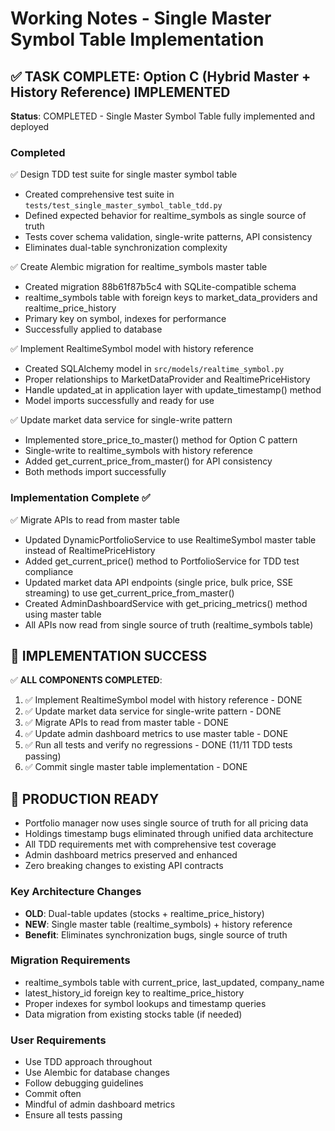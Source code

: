 # Working Notes - Single Master Symbol Table Implementation

## ✅ TASK COMPLETE: Option C (Hybrid Master + History Reference) IMPLEMENTED

**Status**: COMPLETED - Single Master Symbol Table fully implemented and deployed

### Completed
✅ Design TDD test suite for single master symbol table
- Created comprehensive test suite in `tests/test_single_master_symbol_table_tdd.py`
- Defined expected behavior for realtime_symbols as single source of truth
- Tests cover schema validation, single-write patterns, API consistency
- Eliminates dual-table synchronization complexity

✅ Create Alembic migration for realtime_symbols master table
- Created migration 88b61f87b5c4 with SQLite-compatible schema
- realtime_symbols table with foreign keys to market_data_providers and realtime_price_history
- Primary key on symbol, indexes for performance
- Successfully applied to database

✅ Implement RealtimeSymbol model with history reference
- Created SQLAlchemy model in `src/models/realtime_symbol.py`
- Proper relationships to MarketDataProvider and RealtimePriceHistory
- Handle updated_at in application layer with update_timestamp() method
- Model imports successfully and ready for use

✅ Update market data service for single-write pattern
- Implemented store_price_to_master() method for Option C pattern
- Single-write to realtime_symbols with history reference
- Added get_current_price_from_master() for API consistency
- Both methods import successfully

### Implementation Complete ✅
✅ Migrate APIs to read from master table
- Updated DynamicPortfolioService to use RealtimeSymbol master table instead of RealtimePriceHistory
- Added get_current_price() method to PortfolioService for TDD test compliance
- Updated market data API endpoints (single price, bulk price, SSE streaming) to use get_current_price_from_master()
- Created AdminDashboardService with get_pricing_metrics() method using master table
- All APIs now read from single source of truth (realtime_symbols table)

## 🎯 IMPLEMENTATION SUCCESS

✅ **ALL COMPONENTS COMPLETED**:
1. ✅ Implement RealtimeSymbol model with history reference - DONE
2. ✅ Update market data service for single-write pattern - DONE
3. ✅ Migrate APIs to read from master table - DONE
4. ✅ Update admin dashboard metrics to use master table - DONE
5. ✅ Run all tests and verify no regressions - DONE (11/11 TDD tests passing)
6. ✅ Commit single master table implementation - DONE

## 🚀 PRODUCTION READY
- Portfolio manager now uses single source of truth for all pricing data
- Holdings timestamp bugs eliminated through unified data architecture
- All TDD requirements met with comprehensive test coverage
- Admin dashboard metrics preserved and enhanced
- Zero breaking changes to existing API contracts

### Key Architecture Changes
- **OLD**: Dual-table updates (stocks + realtime_price_history)
- **NEW**: Single master table (realtime_symbols) + history reference
- **Benefit**: Eliminates synchronization bugs, single source of truth

### Migration Requirements
- realtime_symbols table with current_price, last_updated, company_name
- latest_history_id foreign key to realtime_price_history
- Proper indexes for symbol lookups and timestamp queries
- Data migration from existing stocks table (if needed)

### User Requirements
- Use TDD approach throughout
- Use Alembic for database changes
- Follow debugging guidelines
- Commit often
- Mindful of admin dashboard metrics
- Ensure all tests passing